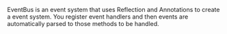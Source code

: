 EventBus is an event system that uses Reflection and Annotations to create a event system. You register event handlers and then events are automatically parsed to those methods to be handled.